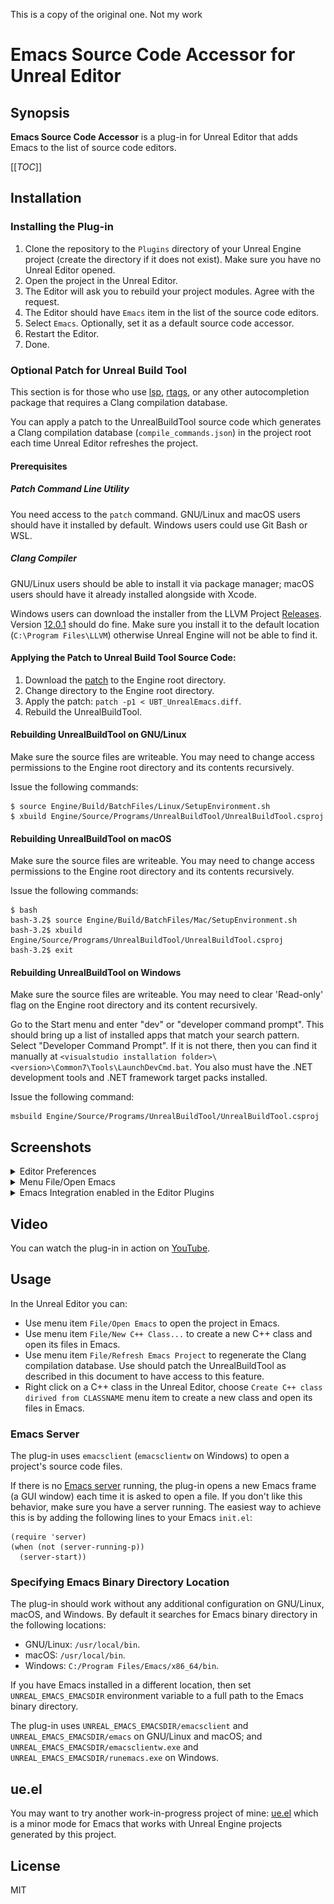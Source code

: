 This is a copy of the original one. Not my work

# Emacs Source Code Accessor for Unreal Editor

## Synopsis

**Emacs Source Code Accessor** is a plug-in for Unreal Editor that adds Emacs to the list of source code editors.

[[_TOC_]]

## Installation

### Installing the Plug-in

1. Clone the repository to the `Plugins` directory of your Unreal Engine project (create the directory if it does not exist). Make sure you have no Unreal Editor opened.
2. Open the project in the Unreal Editor.
3. The Editor will ask you to rebuild your project modules. Agree with the request.
4. The Editor should have `Emacs` item in the list of the source code editors.
5. Select `Emacs`. Optionally, set it as a default source code accessor.
6. Restart the Editor.
7. Done.

### Optional Patch for Unreal Build Tool

This section is for those who use [lsp](https://emacs-lsp.github.io/lsp-mode/), [rtags](https://github.com/Andersbakken/rtags), or any other autocompletion package that requires a Clang compilation database.

You can apply a patch to the UnrealBuildTool source code which generates a Clang compilation database (`compile_commands.json`) in the project root each time Unreal Editor refreshes the project.

#### Prerequisites

##### Patch Command Line Utility

You need access to the `patch` command. 
GNU/Linux and macOS users should have it installed by default. 
Windows users could use Git Bash or WSL.

##### Clang Compiler

GNU/Linux users should be able to install it via package manager; macOS users should have it already installed alongside with Xcode.

Windows users can download the installer from the LLVM Project [Releases](https://github.com/llvm/llvm-project/releases). Version [12.0.1](https://github.com/llvm/llvm-project/releases/download/llvmorg-12.0.1/LLVM-12.0.1-win64.exe) should do fine. Make sure you install it to the default location (`C:\Program Files\LLVM`) otherwise Unreal Engine will not be able to find it.
</details>

#### Applying the Patch to Unreal Build Tool Source Code:

1. Download the [patch](Source/UBT/UBT_UnrealEmacs.diff) to the Engine root directory.
2. Change directory to the Engine root directory.
3. Apply the patch: `patch -p1 < UBT_UnrealEmacs.diff`.
4. Rebuild the UnrealBuildTool.

#### Rebuilding UnrealBuildTool on GNU/Linux

Make sure the source files are writeable.
You may need to change access permissions to the Engine root directory and its contents recursively.

Issue the following commands:

```shell
$ source Engine/Build/BatchFiles/Linux/SetupEnvironment.sh 
$ xbuild Engine/Source/Programs/UnrealBuildTool/UnrealBuildTool.csproj
```

#### Rebuilding UnrealBuildTool on macOS

Make sure the source files are writeable.
You may need to change access permissions to the Engine root directory and its contents recursively.

Issue the following commands:

```shell
$ bash
bash-3.2$ source Engine/Build/BatchFiles/Mac/SetupEnvironment.sh 
bash-3.2$ xbuild Engine/Source/Programs/UnrealBuildTool/UnrealBuildTool.csproj
bash-3.2$ exit
```

#### Rebuilding UnrealBuildTool on Windows

Make sure the source files are writeable. You may need to clear 'Read-only' flag
on the Engine root directory and its content recursively.

Go to the Start menu and enter "dev" or "developer command prompt".
This should bring up a list of installed apps that match your search pattern.
Select "Developer Command Prompt".
If it is not there, then you can find it manually at `<visualstudio installation folder>\<version>\Common7\Tools\LaunchDevCmd.bat`.
You also must have the .NET development tools and .NET framework target packs installed.

Issue the following command:

```shell
msbuild Engine/Source/Programs/UnrealBuildTool/UnrealBuildTool.csproj
```

## Screenshots

<details><summary>Editor Preferences</summary>
![Editor Preferences/General/Source Code](PlugInScreenShots/editor-preferences-general-source-code.png "Editor Preferences")
</details>
<details><summary>Menu File/Open Emacs</summary>
![Menu File/Open Emacs](PlugInScreenShots/menu-file-open-in-emacs.png "Menu File/Open Emacs")
</details>
<details><summary>Emacs Integration enabled in the Editor Plugins</summary>
![Emacs Integration enabled in the Editor Plugins](PlugInScreenShots/list-of-plug-ins.png "Emacs Integration enabled in the Editor Plugins")
</details>

## Video

You can watch the plug-in in action on [YouTube](https://www.youtube.com/watch?v=x73daC58qQc).

## Usage

In the Unreal Editor you can:

- Use menu item `File/Open Emacs` to open the project in Emacs.
- Use menu item `File/New C++ Class...` to create a new C++ class and open its files in Emacs.
- Use menu item `File/Refresh Emacs Project` to regenerate the Clang compilation database. Use should patch the UnrealBuildTool as described in this document to have access to this feature.
- Right click on a C++ class in the Unreal Editor, choose `Create C++ class dirived from CLASSNAME` menu item to create a new class and open its files in Emacs.

### Emacs Server

The plug-in uses `emacsclient` (`emacsclientw` on Windows) to open a project's source code files.

If there is no [Emacs server](https://www.gnu.org/software/emacs/manual/html_node/emacs/Emacs-Server.html) running, the
plug-in opens a new Emacs frame (a GUI window) each time it is asked to open a file. 
If you don't like this behavior, make sure you have a server running.
The easiest way to achieve this is by adding the following lines to your Emacs `init.el`:

```elisp
(require 'server)
(when (not (server-running-p))
  (server-start))
```

### Specifying Emacs Binary Directory Location

The plug-in should work without any additional configuration on GNU/Linux, macOS, and Windows.
By default it searches for Emacs binary directory in the following locations:

- GNU/Linux: `/usr/local/bin`.
- macOS: `/usr/local/bin`.
- Windows: `C:/Program Files/Emacs/x86_64/bin`.

If you have Emacs installed in a different location, then set `UNREAL_EMACS_EMACSDIR` environment variable to a full path to the Emacs binary directory.

The plug-in uses `UNREAL_EMACS_EMACSDIR/emacsclient` and `UNREAL_EMACS_EMACSDIR/emacs` on GNU/Linux and macOS; and `UNREAL_EMACS_EMACSDIR/emacsclientw.exe` and `UNREAL_EMACS_EMACSDIR/runemacs.exe` on Windows.

## ue.el

You may want to try another work-in-progress project of mine: [ue.el](https://gitlab.com/unrealemacs/ue.el) which is a minor mode for Emacs that works with Unreal Engine projects generated by this project.

## License

MIT
